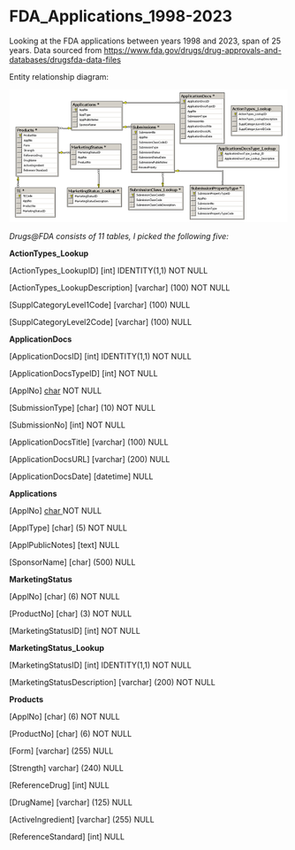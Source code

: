 # FDA_Applications_1998-2023
Looking at the FDA applications between years 1998 and 2023, span of 25 years. Data sourced from https://www.fda.gov/drugs/drug-approvals-and-databases/drugsfda-data-files 

Entity relationship diagram:

![Image](https://github.com/kilinandrea/FDA_Applications_1998-2023/blob/main/Drugs-FDA-ERD-Diagram-(Small).png)


*Drugs@FDA consists of 11 tables, I picked the following five:*

**ActionTypes_Lookup**

[ActionTypes_LookupID] [int] IDENTITY(1,1) NOT NULL

[ActionTypes_LookupDescription] [varchar] (100) NOT NULL

[SupplCategoryLevel1Code] [varchar] (100) NULL

[SupplCategoryLevel2Code] [varchar] (100) NULL


**ApplicationDocs**

[ApplicationDocsID] [int] IDENTITY(1,1) NOT NULL

[ApplicationDocsTypeID] [int] NOT NULL

[ApplNo] [char](6) NOT NULL

[SubmissionType] [char] (10) NOT NULL

[SubmissionNo] [int] NOT NULL

[ApplicationDocsTitle] [varchar] (100) NULL

[ApplicationDocsURL] [varchar] (200) NULL

[ApplicationDocsDate] [datetime] NULL

**Applications**

[ApplNo] [char ](6) NOT NULL

[ApplType] [char] (5) NOT NULL

[ApplPublicNotes] [text] NULL

[SponsorName] [char] (500) NULL


**MarketingStatus**

[ApplNo] [char] (6) NOT NULL

[ProductNo] [char] (3) NOT NULL

[MarketingStatusID] [int] NOT NULL

**MarketingStatus_Lookup**

[MarketingStatusID] [int] IDENTITY(1,1) NOT NULL

[MarketingStatusDescription] [varchar] (200) NOT NULL

**Products**

[ApplNo] [char] (6) NOT NULL

[ProductNo] [char] (6) NOT NULL

[Form] [varchar] (255) NULL

[Strength] varchar] (240) NULL

[ReferenceDrug] [int] NULL

[DrugName] [varchar] (125) NULL

[ActiveIngredient] [varchar] (255) NULL

[ReferenceStandard] [int] NULL


